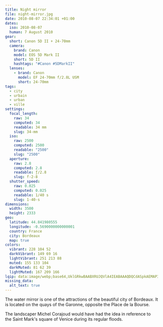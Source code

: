 ```yaml
---
title: Night mirror
file: night-mirror.jpg
date: 2010-08-07 22:34:01 +01:00
dates:
  iso: 2010-08-07
  human: 7 August 2010
gear:
  short: Canon 5D II + 24-70mm
  camera:
    brand: Canon
    model: EOS 5D Mark II
    short: 5D II
    hashtags: "#Canon #5DMarkII"
  lenses:
    - brand: Canon
      model: EF 24-70mm f/2.8L USM
      short: 24-70mm
tags:
  - city
  - urbain
  - urban
  - ville
settings:
  focal_length:
    raw: 34
    computed: 34
    readable: 34 mm
    slug: 34-mm
  iso:
    raw: 2500
    computed: 2500
    readable: "2500"
    slug: "2500"
  aperture:
    raw: 2.8
    computed: 2.8
    readable: ƒ/2.8
    slug: f-2-8
  shutter_speed:
    raw: 0.025
    computed: 0.025
    readable: 1/40 s
    slug: 1-40-s
dimensions:
  width: 3500
  height: 2333
geo:
  latitude: 44.841980555
  longitude: -0.5690000000000001
  country: France
  city: Bordeaux
  map: true
colors:
  vibrant: 228 104 52
  darkVibrant: 149 69 16
  lightVibrant: 251 213 88
  muted: 155 133 104
  darkMuted: 81 62 39
  lightMuted: 167 209 166
lqip: data:image/webp;base64,UklGRkwBAABXRUJQVlA4IEABAAAQDQCdASpkAEMAP3Giylo0rCklLrv5spAuCWUAzyhI5/ALW+8eRxJhaBUA8nHBPd1AvxBpKGuV09Hn1JWsCSwS71bcYOYgBHHsmNCeUoKAjM5L+QmozG8tiENK/nzLqT3dPCaGjpxnSsM8mk/PJScGeAD+7nEPF90KmSqYAHGzaCYCtABb3T/UDdMe+6WDPvV7Xuoj0NRDRZmkG1EPAOPPKX9AgO0UBkBunx2H6+ODOeeJtd8RV1MXXL1E8Wtz24Q7F4L0jqMgxXc30qXqsYaWJTrAhcievFQ3YRGx3k8YBI5g8uz0pJc/wn79LI8EVnM4zOPIHCv6YAGsEZfpiGVoZbkEJ0vRmiv9/E+kHHAniqZHFIiY2Gh6RFzdAUP1ws9ZDt97DARrllVHCmC0IaSI8srf2hsDbTTpmqiZMAAAAA==
missing_data:
  alt_text: true
---
```


The water mirror is one of the attractions of the beautiful city of Bordeaux. It is located on the quays of the Garonne, opposite the Place de la Bourse.

The landscaper Michel Corajoud would have had the idea in reference to the Saint Mark's square of Venice during its regular floods.
